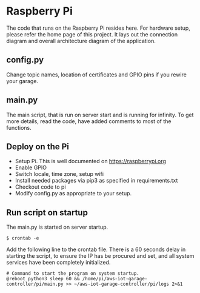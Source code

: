 # Raspberry Pi

The code that runs on the Raspberry Pi resides here. For hardware setup, please refer the home page of this project. It lays out the connection diagram and overall architecture diagram of the application.

## config.py

Change topic names, location of certificates and GPIO pins if you rewire your garage.

## main.py

The main script, that is run on server start and is running for infinity. To get more details, read the code, have added comments to most of the functions.

## Deploy on the Pi

 * Setup Pi. This is well documented on https://raspberrypi.org
 * Enable GPIO
 * Switch locale, time zone, setup wifi
 * Install needed packages via pip3 as specified in requirements.txt
 * Checkout code to pi
 * Modify config.py as appropriate to your setup.

## Run script on startup

The main.py is started on server startup.

```
$ crontab -e
```

Add the following line to the crontab file. There is a 60 seconds delay in starting the script, to ensure the IP has be procured and set, and all system services have been completely initialized.

```
# Command to start the program on system startup.
@reboot python3 sleep 60 && /home/pi/aws-iot-garage-controller/pi/main.py >> ~/aws-iot-garage-controller/pi/logs 2>&1
```
